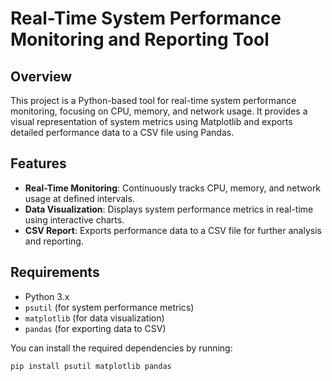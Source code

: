# Real-Time System Performance Monitoring and Reporting Tool

## Overview
This project is a Python-based tool for real-time system performance monitoring, focusing on CPU, memory, and network usage. It provides a visual representation of system metrics using Matplotlib and exports detailed performance data to a CSV file using Pandas.

## Features
- **Real-Time Monitoring**: Continuously tracks CPU, memory, and network usage at defined intervals.
- **Data Visualization**: Displays system performance metrics in real-time using interactive charts.
- **CSV Report**: Exports performance data to a CSV file for further analysis and reporting.

## Requirements
- Python 3.x
- `psutil` (for system performance metrics)
- `matplotlib` (for data visualization)
- `pandas` (for exporting data to CSV)

You can install the required dependencies by running:

```bash
pip install psutil matplotlib pandas
